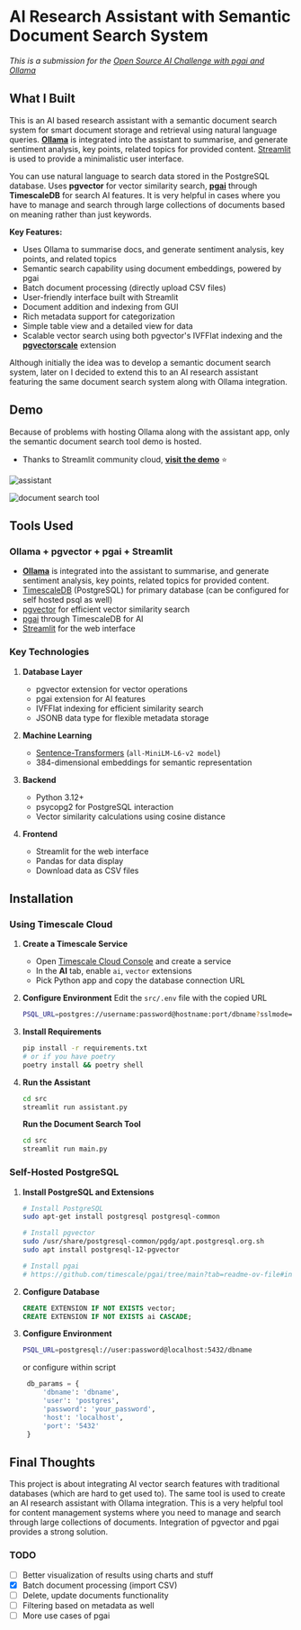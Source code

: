 # AI Research Assistant with Semantic Document Search System

*This is a submission for the [Open Source AI Challenge with pgai and Ollama](https://dev.to/challenges/pgai)*

## What I Built

This is an AI based research assistant with a semantic document search system for smart document storage and retrieval using natural language queries. [**Ollama**](https://ollama.com/) is integrated into the assistant to summarise, and generate sentiment analysis, key points, related topics for provided content. [Streamlit](https://streamlit.io/) is used to provide a minimalistic user interface.

You can use natural language to search data stored in the PostgreSQL database. Uses **pgvector** for vector similarity search, [**pgai**](https://github.com/timescale/pgai) through **TimescaleDB** for search AI features. It is very helpful in cases where you have to manage and search through large collections of documents based on meaning rather than just keywords.

**Key Features:**
- Uses Ollama to summarise docs, and generate sentiment analysis, key points, and related topics
- Semantic search capability using document embeddings, powered by pgai
- Batch document processing (directly upload CSV files)
- User-friendly interface built with Streamlit
- Document addition and indexing from GUI
- Rich metadata support for categorization
- Simple table view and a detailed view for data
- Scalable vector search using both pgvector's IVFFlat indexing and the [**pgvectorscale**](https://github.com/timescale/pgvectorscale) extension

Although initially the idea was to develop a semantic document search system, later on I decided to extend this to an AI research assistant featuring the same document search system along with Ollama integration.

## Demo

Because of problems with hosting Ollama along with the assistant app, only the semantic document search tool demo is hosted.
- Thanks to Streamlit community cloud, [**visit the demo**](https://semantic-document-search.streamlit.app) ⭐

![assistant](https://github.com/user-attachments/assets/c58ff3ae-b122-466b-a088-c9e31b80b60f)

![document search tool](https://github.com/user-attachments/assets/ecad7f26-ac7c-4aff-8a2e-d6ad44ba406a)

## Tools Used

### Ollama + pgvector + pgai + Streamlit
- [**Ollama**](https://ollama.com/) is integrated into the assistant to summarise, and generate sentiment analysis, key points, related topics for provided content. 
- [TimescaleDB](https://www.timescale.com/) (PostgreSQL) for primary database (can be configured for self hosted psql as well)
- [pgvector](https://github.com/pgvector/pgvector) for efficient vector similarity search
- [pgai](https://github.com/timescale/pgai) through TimescaleDB for AI
- [Streamlit](https://streamlit.io/) for the web interface

### Key Technologies
1. **Database Layer**
   - pgvector extension for vector operations
   - pgai extension for AI features
   - IVFFlat indexing for efficient similarity search
   - JSONB data type for flexible metadata storage

2. **Machine Learning**
   - [Sentence-Transformers](https://github.com/UKPLab/sentence-transformers) (`all-MiniLM-L6-v2 model`)
   - 384-dimensional embeddings for semantic representation

3. **Backend**
   - Python 3.12+
   - psycopg2 for PostgreSQL interaction
   - Vector similarity calculations using cosine distance

4. **Frontend**
   - Streamlit for the web interface
   - Pandas for data display
   - Download data as CSV files

## Installation

### Using Timescale Cloud

1. **Create a Timescale Service**
   - Open [Timescale Cloud Console](https://console.cloud.timescale.com/) and create a service
   - In the **AI** tab, enable `ai`, `vector` extensions
   - Pick Python app and copy the database connection URL

2. **Configure Environment**
   Edit the `src/.env` file with the copied URL
   ```bash
   PSQL_URL=postgres://username:password@hostname:port/dbname?sslmode=require
   ```
3. **Install Requirements**
   ```bash
   pip install -r requirements.txt
   # or if you have poetry
   poetry install && poetry shell
   ```

4. **Run the Assistant**
   ```bash
   cd src
   streamlit run assistant.py
   ```
   **Run the Document Search Tool**
   ```bash
   cd src
   streamlit run main.py
   ```

### Self-Hosted PostgreSQL

1. **Install PostgreSQL and Extensions**
   ```bash
   # Install PostgreSQL
   sudo apt-get install postgresql postgresql-common

   # Install pgvector
   sudo /usr/share/postgresql-common/pgdg/apt.postgresql.org.sh
   sudo apt install postgresql-12-pgvector

   # Install pgai
   # https://github.com/timescale/pgai/tree/main?tab=readme-ov-file#install-from-source
   ```

2. **Configure Database**
   ```sql
   CREATE EXTENSION IF NOT EXISTS vector;
   CREATE EXTENSION IF NOT EXISTS ai CASCADE;
   ```

3. **Configure Environment**
   ```bash
   PSQL_URL=postgresql://user:password@localhost:5432/dbname
   ```
   or configure within script
   ```py
    db_params = {
        'dbname': 'dbname',
        'user': 'postgres',
        'password': 'your_password',
        'host': 'localhost',
        'port': '5432'
    }
    ```

## Final Thoughts

This project is about integrating AI vector search features with traditional databases (which are hard to get used to). The same tool is used to create an AI research assistant with Ollama integration. This is a very helpful tool for content management systems where you need to manage and search through large collections of documents. Integration of pgvector and pgai provides a strong solution.

### TODO

- [ ] Better visualization of results using charts and stuff
- [x] Batch document processing (import CSV)
- [ ] Delete, update documents functionality
- [ ] Filtering based on metadata as well
- [ ] More use cases of pgai
